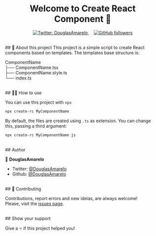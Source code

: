 <h1 align="center">Welcome to Create React Component 👋</h1>

<p align="center">
	<a href="https://twitter.com/DouglasAmarelo" target="_blank">
		<img alt="Twitter: DouglasAmarelo" src="https://img.shields.io/twitter/follow/DouglasAmarelo.svg?style=social" />
	</a>
	&nbsp; &nbsp;
	<a href="https://github.com/DouglasAmarelo?tab=followers" target="_blank">
		<img alt="GitHub followers" src="https://img.shields.io/github/followers/douglasamarelo?label=Follow%20me&style=social" />
	</a>
</p>

<br />
## 📝 About this project
This project is a simple script to create React components based on templates.
The templates base structure is:

ComponentName <br />
  ├── ComponentName.tsx <br />
  ├── ComponentName.style.ts<br />
  └── index.ts<br />

<br />
## 👨‍💻 How to use

You can use this project with `npx`

```sh
npx create-rc MyComponentName
```

By default, the files are created using `.ts` as extension.
You can change this, passing a third argument:

```sh
npx create-rc MyComponentName js
```

<br />
## Author

👤 **DouglasAmarelo**

* Twitter: [@DouglasAmarelo](https://twitter.com/DouglasAmarelo)
* Github: [@DouglasAmarelo](https://github.com/DouglasAmarelo)

<br />
## 🤝 Contributing

Contributions, report errors and new ideias, are always welcome!<br />
Please, visit the [issues page](https://github.com/DouglasAmarelo/joke-norris/issues).

<br />
## Show your support

Give a ⭐️ if this project helped you!

